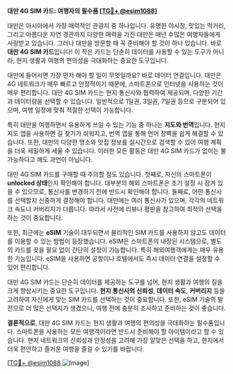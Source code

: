 **대만 4G SIM 카드: 여행자의 필수품 [[TG💪+ @esim1088](https://t.me/s/esim1088)]**

대만은 아시아에서 가장 매력적인 관광지 중 하나입니다. 유명한 야시장, 맛있는 먹거리, 그리고 아름다운 자연 경관까지 다양한 매력을 가진 대만은 매년 수많은 여행자들에게 사랑받고 있습니다. 그러나 대만을 방문할 때 꼭 준비해야 할 것이 하나 있습니다. 바로 **대만 4G SIM 카드**입니다! 이 작은 카드는 단순히 데이터를 사용할 수 있는 도구가 아니라, 현지 생활과 여행의 편의성을 극대화하는 중요한 도구입니다.

대만에 들어서면 가장 먼저 해야 할 일이 무엇일까요? 바로 데이터 연결입니다. 대만은 4G 네트워크가 매우 빠르고 안정적이기 때문에, 스마트폰으로 인터넷을 사용하는 것이 매우 편리합니다. 대만 4G SIM 카드는 현지 통신사와 협력하여 제공되며, 다양한 기간과 데이터량을 선택할 수 있습니다. 일반적으로 1일권, 3일권, 7일권 등으로 구분되어 있으며, 여행 일정에 맞춰 적절한 선택이 가능합니다.

특히 대만을 여행하면서 유용하게 쓰일 수 있는 기능 중 하나는 **지도와 번역**입니다. 현지 지도 앱을 사용하면 길 찾기가 쉬워지고, 번역 앱을 통해 언어 장벽을 쉽게 해결할 수 있습니다. 또한, 대만의 다양한 명소와 맛집 정보를 실시간으로 검색할 수 있어 여행 계획을 더욱 세밀하게 세울 수 있습니다. 이러한 모든 활동은 대만 4G SIM 카드가 없이는 불가능하다고 해도 과언이 아닙니다.

대만 4G SIM 카드를 구매할 때 주의할 점도 있습니다. 첫째로, 자신의 스마트폰이 **unlocked 상태**인지 확인해야 합니다. 대부분의 해외 스마트폰은 초기 설정 시 잠겨 있을 수 있으므로, 통신사를 변경하기 전에 반드시 확인해야 합니다. 둘째로, 어떤 통신사를 선택할지 신중하게 결정해야 합니다. 대만에는 여러 통신사가 있으며, 각각의 네트워크 속도나 커버리지가 다릅니다. 따라서 사전에 리뷰나 평판을 참고하여 최적의 선택을 하는 것이 중요합니다.

또한, 최근에는 **eSIM** 기술이 대두되면서 물리적인 SIM 카드를 사용하지 않고도 데이터를 이용할 수 있는 방법이 등장했습니다. eSIM은 스마트폰의 내장된 시스템으로, 별도의 카드를 꽂을 필요 없이 간단히 설정이 가능합니다. 특히 해외여행객에게는 매우 유용한 기능입니다. eSIM을 사용하면 공항이나 호텔에서도 즉시 데이터 연결을 설정할 수 있어 편리합니다.

대만 4G SIM 카드는 단순히 데이터를 제공하는 도구를 넘어, 현지 생활과 여행의 질을 크게 향상시키는 중요한 도구입니다. **현지 통신사의 신뢰성**, **데이터 속도**, **커버리지** 등을 고려하여 자신에게 맞는 SIM 카드를 선택하는 것이 중요합니다. 또한, eSIM 기술의 발전으로 더 많은 선택지가 생겼으니, 여행 전에 충분히 조사하고 준비하는 것이 좋습니다.

**결론적으로**, 대만 4G SIM 카드는 현지 생활과 여행의 편의성을 극대화하는 필수품입니다. 스마트폰을 사용하는 모든 여행객이라면 반드시 준비해야 할 아이템이라고 할 수 있습니다. 현지 네트워크의 신뢰성과 안정성을 고려해 가장 알맞은 선택을 하고, 현지에서 더욱 편안하고 즐거운 여행을 즐길 수 있기를 바랍니다.

[[TG💪+ @esim1088](https://t.me/s/esim1088) ![Image](https://i.postimg.cc/Y0z9fWf4/image.png)]